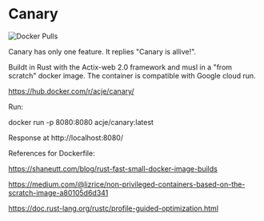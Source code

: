 # Canary

![Docker Pulls](https://img.shields.io/docker/pulls/acje/canary)

Canary has only one feature. It replies "Canary is allive!".

Buildt in Rust with the Actix-web 2.0 framework and musl in a "from scratch" docker image. The container is compatible with Google cloud run.

https://hub.docker.com/r/acje/canary/

Run:

docker run -p 8080:8080 acje/canary:latest

Response at http://localhost:8080/ 


References for Dockerfile:

https://shaneutt.com/blog/rust-fast-small-docker-image-builds

https://medium.com/@lizrice/non-privileged-containers-based-on-the-scratch-image-a80105d6d341

https://doc.rust-lang.org/rustc/profile-guided-optimization.html
